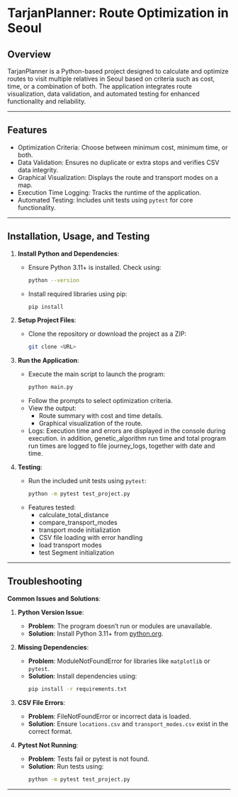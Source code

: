 # TarjanPlanner: Route Optimization in Seoul

## Overview
TarjanPlanner is a Python-based project designed to calculate and optimize routes to visit multiple relatives in Seoul based on criteria such as cost, time, or a combination of both. The application integrates route visualization, data validation, and automated testing for enhanced functionality and reliability.

---

## Features
- Optimization Criteria: Choose between minimum cost, minimum time, or both.
- Data Validation: Ensures no duplicate or extra stops and verifies CSV data integrity.
- Graphical Visualization: Displays the route and transport modes on a map.
- Execution Time Logging: Tracks the runtime of the application.
- Automated Testing: Includes unit tests using `pytest` for core functionality.

---

## Installation, Usage, and Testing

1. **Install Python and Dependencies**:
   - Ensure Python 3.11+ is installed. Check using:
     ```bash
     python --version
     ```
   - Install required libraries using pip:
     ```bash
     pip install
     ```

2. **Setup Project Files**:
   - Clone the repository or download the project as a ZIP:
     ```bash
     git clone <URL>
     ```

3. **Run the Application**:
   - Execute the main script to launch the program:
     ```bash
     python main.py
     ```
   - Follow the prompts to select optimization criteria.
   - View the output:
     - Route summary with cost and time details.
     - Graphical visualization of the route.
   - Logs: Execution time and errors are displayed in the console during execution.
   in addition, genetic_algorithm run time and total program run times are logged to file journey_logs, together with date and time.

4. **Testing**:
   - Run the included unit tests using `pytest`:
     ```bash
     python -m pytest test_project.py
     ```
   - Features tested:
     - calculate_total_distance
     - compare_transport_modes
     - transport mode initialization
     - CSV file loading with error handling
     - load transport modes
     - test Segment initialization

---

## Troubleshooting

**Common Issues and Solutions**:

1. **Python Version Issue**:
   - **Problem**: The program doesn’t run or modules are unavailable.
   - **Solution**: Install Python 3.11+ from [python.org](https://www.python.org/downloads/).

2. **Missing Dependencies**:
   - **Problem**: ModuleNotFoundError for libraries like `matplotlib` or `pytest`.
   - **Solution**: Install dependencies using:
     ```bash
     pip install -r requirements.txt
     ```

3. **CSV File Errors**:
   - **Problem**: FileNotFoundError or incorrect data is loaded.
   - **Solution**: Ensure `locations.csv` and `transport_modes.csv` exist in the correct format.

4. **Pytest Not Running**:
   - **Problem**: Tests fail or pytest is not found.
   - **Solution**: Run tests using:
     ```bash
     python -m pytest test_project.py
     ```

---
